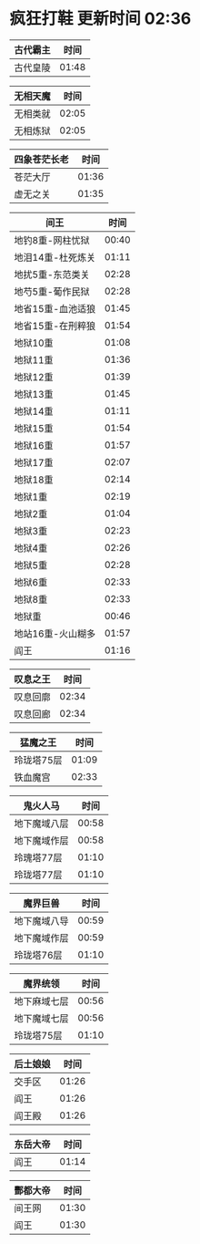 # 疯狂打鞋 更新时间 02:36

| 古代霸主   | 时间    |
|--------|-------|
| 古代皇陵 | 01:48 |

| 无相天魔   | 时间    |
|--------|-------|
| 无相类就 | 02:05 |
| 无相炼狱 | 02:05 |

| 四象苍茫长老   | 时间    |
|--------|-------|
| 苍茫大厅 | 01:36 |
| 虚无之关 | 01:35 |

| 间王   | 时间    |
|--------|-------|
| 地钓8重-网柱忧狱 | 00:40 |
| 地泪14重-杜死炼关 | 01:11 |
| 地扰5重-东范类关 | 02:28 |
| 地芍5重-葡作民狱 | 02:28 |
| 地省15重-血池适狼 | 01:45 |
| 地省15重-在刑粹狼 | 01:54 |
| 地狱10重 | 01:08 |
| 地狱11重 | 01:36 |
| 地狱12重 | 01:39 |
| 地狱13重 | 01:45 |
| 地狱14重 | 01:11 |
| 地狱15重 | 01:54 |
| 地狱16重 | 01:57 |
| 地狱17重 | 02:07 |
| 地狱18重 | 02:14 |
| 地狱1重 | 02:19 |
| 地狱2重 | 01:04 |
| 地狱3重 | 02:23 |
| 地狱4重 | 02:26 |
| 地狱5重 | 02:28 |
| 地狱6重 | 02:33 |
| 地狱8重 | 02:33 |
| 地狱重 | 00:46 |
| 地站16重-火山糊多 | 01:57 |
| 阎王 | 01:16 |

| 叹息之王   | 时间    |
|--------|-------|
| 叹息回廓 | 02:34 |
| 叹息回廊 | 02:34 |

| 猛魔之王   | 时间    |
|--------|-------|
| 玲珑塔75层 | 01:09 |
| 铁血魔宫 | 02:33 |

| 鬼火人马   | 时间    |
|--------|-------|
| 地下魔域八层 | 00:58 |
| 地下魔域作层 | 00:58 |
| 玲瑰塔77层 | 01:10 |
| 玲珑塔77层 | 01:10 |

| 魔界巨兽   | 时间    |
|--------|-------|
| 地下魔域八导 | 00:59 |
| 地下魔域作层 | 00:59 |
| 玲珑塔76层 | 01:10 |

| 魔界统领   | 时间    |
|--------|-------|
| 地下麻域七层 | 00:56 |
| 地下魔域七层 | 00:56 |
| 玲珑塔75层 | 01:10 |

| 后土娘娘   | 时间    |
|--------|-------|
| 交手区 | 01:26 |
| 阎王 | 01:26 |
| 阎王殿 | 01:26 |

| 东岳大帝   | 时间    |
|--------|-------|
| 阎王 | 01:14 |

| 酆都大帝   | 时间    |
|--------|-------|
| 间王网 | 01:30 |
| 阎王 | 01:30 |